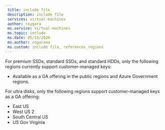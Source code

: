 ```yaml
---
 title: include file
 description: include file
 services: virtual-machines
 author: roygara
 ms.service: virtual-machines
 ms.topic: include
 ms.date: 05/15/2020
 ms.author: rogarana
 ms.custom: include file, references_regions
---
```


For premium SSDs, standard SSDs, and standard HDDs, only the following regions currently support customer-managed keys:

- Available as a GA offering in the public regions and Azure Government regions.

For ultra disks, only the following regions support customer-managed keys as a GA offering:

- East US
- West US 2
- South Central US 
- US Gov Virginia 

